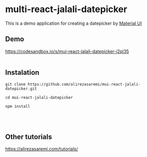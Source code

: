 # multi-react-jalali-datepicker
This is a demo application for creating a datepicker by [Material UI](mui.com)



## Demo
https://codesandbox.io/s/mui-react-jalali-datepicker-j2pl35
<br />
<br />

## Instalation
```
git clone https://github.com/alirezasaremi/mui-react-jalali-datepicker.git
```
```
cd mui-react-jalali-datepicker
```
```
npm install
```
<br />
<br />

## Other tutorials
https://alirezasaremi.com/tutorials/
<br />
<br />

